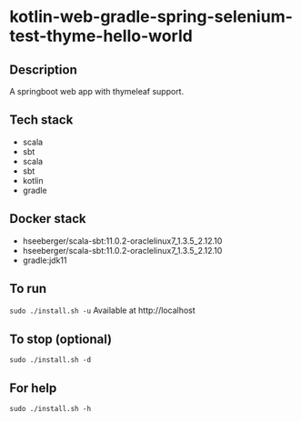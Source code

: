 # kotlin-web-gradle-spring-selenium-test-thyme-hello-world

## Description
A springboot web app with thymeleaf support.

## Tech stack
- scala
- sbt
- scala
- sbt
- kotlin
- gradle

## Docker stack
- hseeberger/scala-sbt:11.0.2-oraclelinux7_1.3.5_2.12.10
- hseeberger/scala-sbt:11.0.2-oraclelinux7_1.3.5_2.12.10
- gradle:jdk11

## To run
`sudo ./install.sh -u`
Available at http://localhost

## To stop (optional)
`sudo ./install.sh -d`

## For help
`sudo ./install.sh -h`
